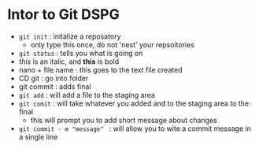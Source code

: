 # Intor to Git  DSPG

- `git init` : initalize  a reposatory
	- only type this once, do not 'nest' your repsoitories 
- `git status` : tells you what is going on
- *this* is an italic, and **this** is bold 
- nano + file name  : this goes to the text file created 
- CD git : go into folder 
- git commit : adds final 
- `git add` : will add a file to the staging area
- `git comit` : will take whatever you added and to the staging area to the 
final
   - this will prompt you to add short message about changes
- `git commit - m "message" ` : will allow you to wite a commit message in a 
single line
